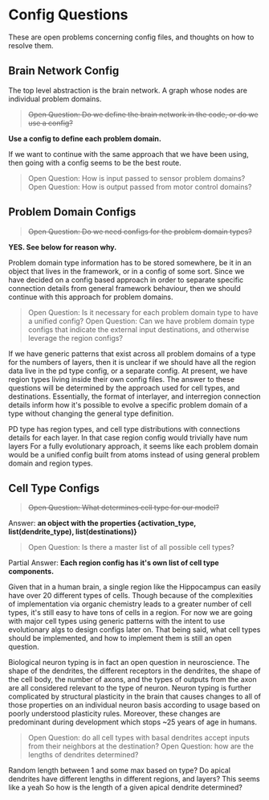 # Config Questions

These are open problems concerning config files, and thoughts on how to resolve them.

## Brain Network Config

The top level abstraction is the brain network. A graph whose nodes are individual problem domains.

> ~~Open Question: Do we define the brain network in the code, or do we use a config?~~

**Use a config to define each problem domain.**

If we want to continue with the same approach that we have been using, then going with a config seems to be the best route.

> Open Question: How is input passed to sensor problem domains?
> Open Question: How is output passed from motor control domains?

## Problem Domain Configs

> ~~Open Question: Do we need configs for the problem domain types?~~

**YES. See below for reason why.**

Problem domain type information has to be stored somewhere, be it in an object that lives in the framework, or in a config of some sort. Since we have decided on a config based approach in order to separate specific connection details from general framework behaviour, then we should continue with this approach for problem domains.

> Open Question: Is it necessary for each problem domain type to have a unified config?
> Open Question: Can we have problem domain type configs that indicate the external input destinations, and otherwise leverage the region configs?

If we have generic patterns that exist across all problem domains of a type for the numbers of layers, then it is unclear if we should have all the region data live in the pd type config, or a separate config. At present, we have region types living inside their own config files.
The answer to these questions will be determined by the approach used for cell types, and destinations. Essentially, the format of interlayer, and interregion connection details inform how it's possible to evolve a specific problem domain of a type without changing the general type definition.

PD type has region types, and cell type distributions with connections details for each layer. In that case region config would trivially have num layers
For a fully evolutionary approach, it seems like each problem domain would be a unified config built from atoms instead of using general problem domain and region types.

## Cell Type Configs

> ~~Open Question: What determines cell type for our model?~~

Answer: **an object with the properties {activation_type, list(dendrite_type), list(destinations)}**

> Open Question: Is there a master list of all possible cell types?

Partial Answer: **Each region config has it's own list of cell type components.**

Given that in a human brain, a single region like the Hippocampus can easily have over 20 different types of cells. Though because of the complexities of implementation via organic chemistry leads to a greater number of cell types, it's still easy to have tons of cells in a region. For now we are going with major cell types using generic patterns with the intent to use evolutionary algs to design configs later on. That being said, what cell types should be implemented, and how to implement them is still an open question.

Biological neuron typing is in fact an open question in neuroscience. The shape of the dendrites, the different receptors in the dendrites, the shape of the cell body, the number of axons, and the types of outputs from the axon are all considered relevant to the type of neuron. Neuron typing is further complicated by structural plasticity in the brain that causes changes to all of those properties on an individual neuron basis according to usage based on poorly understood plasticity rules. Moreover, these changes are predominant during development which stops ~25 years of age in humans.

> Open Question: do all cell types with basal dendrites accept inputs from their neighbors at the destination?
> Open Question: how are the lengths of dendrites determined?

Random length between 1 and some max based on type?
Do apical dendrites have different lengths in different regions, and layers? This seems like a yeah
So how is the length of a given apical dendrite determined?

